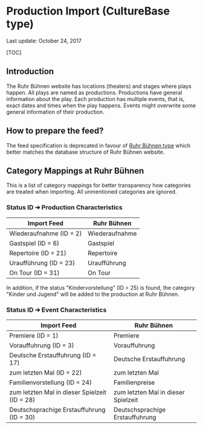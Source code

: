 # Production Import (CultureBase type)

Last update: October 24, 2017

[TOC]

## Introduction ##

The Ruhr Bühnen website has locations (theaters) and stages where plays happen. All plays are named as productions. Productions have general information about the play. Each production has multiple events, that is, exact dates and times when the play happens. Events might overwrite some general information of their production.

## How to prepare the feed?

The feed specification is deprecated in favour of [Ruhr Bühnen type](../bb_import_specs/production_import_specification_bb_type.html) which better matches the database structure of Ruhr Bühnen website.

## Category Mappings at Ruhr Bühnen

This is a list of category mappings for better transparency how categories are treated when importing. All unmentioned categories are ignored.

### Status ID ➔ Production Characteristics

Import Feed | Ruhr Bühnen
----|----
Wiederaufnahme (ID = 2) | Wiederaufnahme
Gastspiel (ID = 6) | Gastspiel
Repertoire (ID = 21) | Repertoire
Uraufführung (ID = 23) | Uraufführung
On Tour (ID = 31) | On Tour
    
In addition, if the status "Kindervorstellung" (ID = 25) is found, the category "Kinder und Jugend" will be added to the production at Ruhr Bühnen.
 
### Status ID ➔ Event Characteristics

Import Feed | Ruhr Bühnen
----|----
Premiere (ID = 1) | Premiere
Vorauffuhrung (ID = 3) | Vorauffuhrung
Deutsche Erstauffuhrung (ID = 17) | Deutsche Erstauffuhrung
zum letzten Mal (ID = 22) | zum letzten Mal
Familienvorstellung (ID = 24) | Familienpreise
zum letzten Mal in dieser Spielzeit (ID = 28) | zum letzten Mal in dieser Spielzeit
Deutschsprachige Erstauffuhrung (ID = 30) | Deutschsprachige Erstauffuhrung
